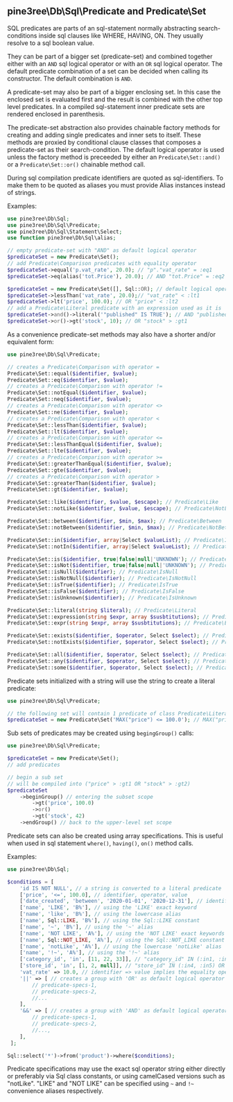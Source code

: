 ## pine3ree\Db\Sql\Predicate and Predicate\Set

SQL predicates are parts of an sql-statement normally abstracting search-conditions
inside sql clauses like WHERE, HAVING, ON. They usually resolve to a sql boolean value.

They can be part of a bigger set (predicate-set) and combined together either with
an `AND` sql logical operator or with an `OR` sql logical operator. The default
predicate combination of a set can be decided when calling its constructor. The default
combination is `AND`.

A predicate-set may also be part of a bigger enclosing set. In this case the enclosed
set is evaluated first and the result is combined with the other top level predicates.
In a compiled sql-statement inner predicate sets are rendered enclosed in parenthesis.

The predicate-set abstraction also provides chainable factory methods for creating
and adding single predicates and inner sets to itself.
These methods are proxied by conditional clause classes that composes a predicate-set
as their search-condition.
The default logical operator is used unless the factory method is preceeded by either
an `Predicate\Set::and()` or a `Predicate\Set::or()` chainable method call.

During sql compilation predicate identifiers are quoted as sql-identifiers. To make
them to be quoted as aliases you must provide Alias instances instead of strings.

Examples:

```php
use pine3ree\Db\Sql;
use pine3ree\Db\Sql\Predicate;
use pine3ree\Db\Sql\Statement\Select;
use function pine3ree\Db\Sql\alias;

// empty predicate-set with "AND" as default logical operator
$predicateSet = new Predicate\Set();
// add Predicate\Comparison predicates with equality operator
$predicateSet->equal('p.vat_rate', 20.0); // "p"."vat_rate" = :eq1
$predicateSet->eq(alias('tot.Price'), 20.0); // AND "tot.Price" = :eq2

$predicateSet = new Predicate\Set([], Sql::OR); // default logical operator is "OR"
$predicateSet->lessThan('vat_rate', 20.0);// "vat_rate" < :lt1
$predicateSet->lt('price', 100.0); // OR "price" < :lt2
// add a Predicate\Literal predicate with an expression used as it is
$predicateSet->and()->literal('"published" IS TRUE'); // AND "published" IS TRUE
$predicateSet->or()->gt('stock', 10); // OR "stock" > :gt1
```

As a convenience predicate-set methods may also have a shorter and/or equivalent form:

```php
use pine3ree\Db\Sql\Predicate;

// creates a Predicate\Comparison with operator =
Predicate\Set::equal($identifier, $value);
Predicate\Set::eq($identifier, $value);
// creates a Predicate\Comparison with operator !=
Predicate\Set::notEqual($identifier, $value);
Predicate\Set::neq($identifier, $value);
// creates a Predicate\Comparison with operator <>
Predicate\Set::ne($identifier, $value);
// creates a Predicate\Comparison with operator <
Predicate\Set::lessThan($identifier, $value);
Predicate\Set::lt($identifier, $value);
// creates a Predicate\Comparison with operator <=
Predicate\Set::lessThanEqual($identifier, $value);
Predicate\Set::lte($identifier, $value);
// creates a Predicate\Comparison with operator >=
Predicate\Set::greaterThanEqual($identifier, $value);
Predicate\Set::gte($identifier, $value);
// creates a Predicate\Comparison with operator >
Predicate\Set::greaterThan($identifier, $value);
Predicate\Set::gt($identifier, $value);

Predicate\Set::like($identifier, $value, $escape); // Predicate\Like
Predicate\Set::notLike($identifier, $value, $escape); // Predicate\NotLike

Predicate\Set::between($identifier, $min, $max); // Predicate\Between
Predicate\Set::notBetween($identifier, $min, $max); // Predicate\NotBetween

Predicate\Set::in($identifier, array|Select $valueList); // Predicate\In
Predicate\Set::notIn($identifier, array|Select $valueList); // Predicate\NotIn

Predicate\Set::is($identifier, true|false|null|'UNKNOWN'); // Predicate\Is
Predicate\Set::isNot($identifier, true|false|null|'UNKNOWN'); // Predicate\IsNot
Predicate\Set::isNull($identifier); // Predicate\IsNull
Predicate\Set::isNotNull($identifier); // Predicate\IsNotNull
Predicate\Set::isTrue($identifier); // Predicate\IsTrue
Predicate\Set::isFalse($identifier); // Predicate\IsFalse
Predicate\Set::isUnknown($identifier); // Predicate\IsUnknown

Predicate\Set::literal(string $literal); // Predicate\Literal
Predicate\Set::expression(string $expr, array $susbtitutions); // Predicate\Expression
Predicate\Set::expr(string $expr, array $susbtitutions); // Predicate\Expression

Predicate\Set::exists($identifier, $operator, Select $select); // Predicate\Exists
Predicate\Set::notExists($identifier, $operator, Select $select); // Predicate\NotExists

Predicate\Set::all($identifier, $operator, Select $select); // Predicate\All
Predicate\Set::any($identifier, $operator, Select $select); // Predicate\Any
Predicate\Set::some($identifier, $operator, Select $select); // Predicate\Some
```

Predicate sets initialized with a string will use the string to create a literal predicate:

```php
use pine3ree\Db\Sql\Predicate;

// the following set will contain 1 predicate of class Predicate\Literal
$predicateSet = new Predicate\Set('MAX("price") <= 100.0'); // MAX("price") <= 100.0
```

Sub sets of predicates may be created using `begingGroup()` calls:

```php
use pine3ree\Db\Sql\Predicate;

$predicateSet = new Predicate\Set();
// add predicates

// begin a sub set
// will be compiled into ("price" > :gt1 OR "stock" > :gt2)
$predicateSet
    ->beginGroup() // entering the subset scope
        ->gt('price', 100.0)
        ->or()
        ->gt('stock', 42)
    ->endGroup() // back to the upper-level set scope
```

Predicate sets can also be created using array specifications. This is useful when
used in sql statement `where()`, `having()`, `on()` method calls.

Examples:

```php
use pine3ree\Db\Sql;

$conditions = [
    'id IS NOT NULL', // a string is converted to a literal predicate
    ['price', '<=', 100.0], // identifier, operator, value
    ['date_created', 'between', '2020-01-01', '2020-12-31'], // identifier, operator, value, extra-value
    ['name', 'LIKE', 'B%'], // using the 'LIKE' exact keyword
    ['name', 'like', 'B%'], // using the lowercase alias
    ['name', Sql::LIKE, 'B%'], // using the Sql::LIKE constant
    ['name', '~', 'B%'], // using the '~' alias
    ['name', 'NOT LIKE', 'A%'], // using the 'NOT LIKE' exact keywords
    ['name', Sql::NOT_LIKE, 'A%'], // using the Sql::NOT_LIKE constant
    ['name', 'notLike', 'A%'], // using the lowercase 'notLike' alias
    ['name', '!~', 'A%'], // using the '!~' alias
    ['category_id', 'in', [11, 22, 33]], // "category_id" IN (:in1, :in2, :in3)
    ['store_id', 'in', [1, 2, null]], // "store_id" IN (:in4, :in5) OR "store_id" IS NULL
    'vat_rate' => 10.0, // identifier => value implies the equality operator
    '||' => [ // creates a group with 'OR' as default logical operator
        // predicate-specs-1,
        // predicate-specs-2,
        //...
    ],
    '&&' => [ // creates a group with 'AND' as default logical operator
        // predicate-specs-1,
        // predicate-specs-2,
        //...,
    ],
 ];

Sql::select('*')->from('product')->where($conditions);
```

Predicate specifications may use the exact sql operator string either directly or
preferably via Sql class constants, or using camelCased versions such as "notLike".
"LIKE" and "NOT LIKE" can be specified using `~` and `!~` convenience aliases
respectively.
